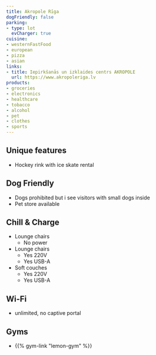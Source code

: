 ```yaml
---
title: Akropole Rīga
dogFriendly: false
parking:
- type: lot
  evCharger: true
cuisine:
- westernFastFood
- european
- pizza
- asian
links:
- title: Iepirkšanās un izklaides centrs AKROPOLE
  url: https://www.akropoleriga.lv
products:
- groceries
- electronics
- healthcare
- tobacco
- alcohol
- pet
- clothes
- sports
---
```


## Unique features
- Hockey rink with ice skate rental

## Dog Friendly
- Dogs prohibited but i see visitors with small dogs inside
- Pet store available

## Chill & Charge
- Lounge chairs
    - No power
- Lounge chairs
    - Yes 220V 
    - Yes USB-A
- Soft couches
    - Yes 220V 
    - Yes USB-A

## Wi-Fi
- unlimited, no captive portal

## Gyms
- {{% gym-link "lemon-gym" %}}
